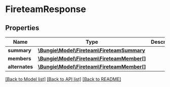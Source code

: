 # FireteamResponse

## Properties
Name | Type | Description | Notes
------------ | ------------- | ------------- | -------------
**summary** | [**\Bungie\Model\Fireteam\FireteamSummary**](FireteamSummary.md) |  | [optional] 
**members** | [**\Bungie\Model\Fireteam\FireteamMember[]**](FireteamMember.md) |  | [optional] 
**alternates** | [**\Bungie\Model\Fireteam\FireteamMember[]**](FireteamMember.md) |  | [optional] 

[[Back to Model list]](../README.md#documentation-for-models) [[Back to API list]](../README.md#documentation-for-api-endpoints) [[Back to README]](../README.md)


